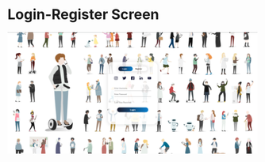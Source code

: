 # Login-Register Screen

![banner resmi](https://github.com/emrepiristinee/login-register-screen/blob/main/abc.png)
